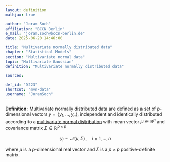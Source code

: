 ```yaml
---
layout: definition
mathjax: true

author: "Joram Soch"
affiliation: "BCCN Berlin"
e_mail: "joram.soch@bccn-berlin.de"
date: 2025-06-20 14:46:00

title: "Multivariate normally distributed data"
chapter: "Statistical Models"
section: "Multivariate normal data"
topic: "Multivariate Gaussian"
definition: "Multivariate normally distributed data"

sources:

def_id: "D223"
shortcut: "mvn-data"
username: "JoramSoch"
---
```



**Definition:** Multivariate normally distributed data are defined as a set of $p$-dimensional vectors $y = \left\lbrace y_1, \ldots, y_n \right\rbrace$, independent and identically distributed according to a [multivariate normal distribution](/D/mvn) with mean vector $\mu \in \mathbb{R}^p$ and covariance matrix $\Sigma \in \mathbb{R}^{p \times p}$

$$ \label{eq:mvn}
y_i \sim \mathcal{N}(\mu, \Sigma), \quad i = 1, \ldots, n
$$

where $\mu$ is a $p$-dimensional real vector and $\Sigma$ is a $p \times p$ positive-definite matrix.